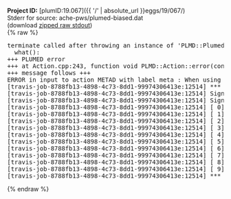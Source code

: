 **Project ID:** [plumID:19.067]({{ '/' | absolute_url }}eggs/19/067/)  
Stderr for source:  ache-pws/plumed-biased.dat   
(download [zipped raw stdout](plumed-biased.dat.plumed_master.stdout.txt.zip))  
{% raw %}
<pre>
terminate called after throwing an instance of 'PLMD::Plumed::ExceptionError'
  what():  
+++ PLUMED error
+++ at Action.cpp:243, function void PLMD::Action::error(const string&) const
+++ message follows +++
ERROR in input to action METAD with label meta : When using ADAPTIVE Gaussians on a grid SIGMA_MIN must be specified
[travis-job-8788fb13-4898-4c73-8dd1-99974306413e:12514] *** Process received signal ***
[travis-job-8788fb13-4898-4c73-8dd1-99974306413e:12514] Signal: Aborted (6)
[travis-job-8788fb13-4898-4c73-8dd1-99974306413e:12514] Signal code:  (-6)
[travis-job-8788fb13-4898-4c73-8dd1-99974306413e:12514] [ 0] /lib/x86_64-linux-gnu/libc.so.6(+0x354b0)[0x7fe45ee524b0]
[travis-job-8788fb13-4898-4c73-8dd1-99974306413e:12514] [ 1] /lib/x86_64-linux-gnu/libc.so.6(gsignal+0x38)[0x7fe45ee52428]
[travis-job-8788fb13-4898-4c73-8dd1-99974306413e:12514] [ 2] /lib/x86_64-linux-gnu/libc.so.6(abort+0x16a)[0x7fe45ee5402a]
[travis-job-8788fb13-4898-4c73-8dd1-99974306413e:12514] [ 3] /usr/lib/x86_64-linux-gnu/libstdc++.so.6(_ZN9__gnu_cxx27__verbose_terminate_handlerEv+0x16d)[0x7fe45f48c84d]
[travis-job-8788fb13-4898-4c73-8dd1-99974306413e:12514] [ 4] /usr/lib/x86_64-linux-gnu/libstdc++.so.6(+0x8d6b6)[0x7fe45f48a6b6]
[travis-job-8788fb13-4898-4c73-8dd1-99974306413e:12514] [ 5] /usr/lib/x86_64-linux-gnu/libstdc++.so.6(+0x8d701)[0x7fe45f48a701]
[travis-job-8788fb13-4898-4c73-8dd1-99974306413e:12514] [ 6] /usr/lib/x86_64-linux-gnu/libstdc++.so.6(__cxa_rethrow+0x49)[0x7fe45f48a969]
[travis-job-8788fb13-4898-4c73-8dd1-99974306413e:12514] [ 7] plumed_master[0x40a072]
[travis-job-8788fb13-4898-4c73-8dd1-99974306413e:12514] [ 8] /lib/x86_64-linux-gnu/libc.so.6(__libc_start_main+0xf0)[0x7fe45ee3d830]
[travis-job-8788fb13-4898-4c73-8dd1-99974306413e:12514] [ 9] plumed_master[0x40a0e9]
[travis-job-8788fb13-4898-4c73-8dd1-99974306413e:12514] *** End of error message ***
</pre>
{% endraw %}
